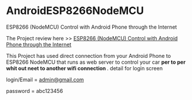 # AndroidESP8266NodeMCU
ESP8266 (NodeMCU) Control with Android Phone through the Internet

The Project review here >> <a href="https://youtu.be/wNFVlT7Mq6Y" target="_blank">ESP8266 (NodeMCU) Control with Android Phone through the Internet</a>

This Project has used direct connection from your Android Phone to ESP8266 NodeMCU that runs as web server to control your car <b>per to per whit out neet to another wifi connection  </b>. 
detail for login screen

login/Email = admin@gmail.com

password = abc123456
